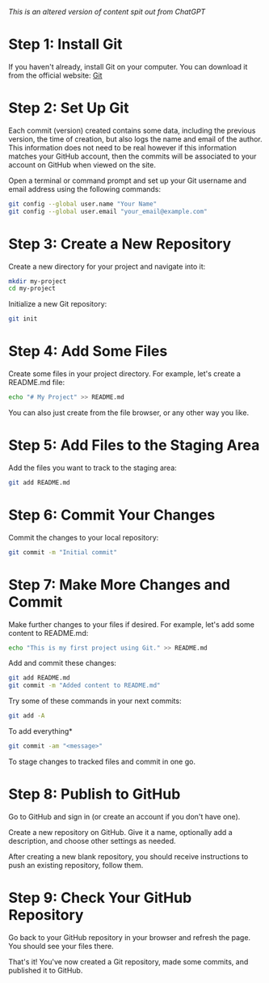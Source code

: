 *This is an altered version of content spit out from ChatGPT*

# Step 1: Install Git

If you haven't already, install Git on your computer. You can download it from the official website: [Git](https://git-scm.com/)

# Step 2: Set Up Git

Each commit (version) created contains some data, including the previous version, the time of creation, but also logs the name and email of the author.
This information does not need to be real however if this information matches your GitHub account, then the commits will be associated to your account on GitHub when viewed on the site.


Open a terminal or command prompt and set up your Git username and email address using the following commands:

```bash
git config --global user.name "Your Name"
git config --global user.email "your_email@example.com"
```

# Step 3: Create a New Repository

Create a new directory for your project and navigate into it:

```bash
mkdir my-project
cd my-project
```

Initialize a new Git repository:

```bash
git init
```

# Step 4: Add Some Files

Create some files in your project directory. For example, let's create a README.md file:

```bash
echo "# My Project" >> README.md
```

You can also just create from the file browser, or any other way you like.

# Step 5: Add Files to the Staging Area

Add the files you want to track to the staging area:

```bash
git add README.md
```

# Step 6: Commit Your Changes

Commit the changes to your local repository:

```bash
git commit -m "Initial commit"
```

# Step 7: Make More Changes and Commit

Make further changes to your files if desired. For example, let's add some content to README.md:

```bash
echo "This is my first project using Git." >> README.md
```

Add and commit these changes:

```bash
git add README.md
git commit -m "Added content to README.md"
```

Try some of these commands in your next commits:

```bash
git add -A
```

To add everything*

```bash
git commit -am "<message>"
```

To stage changes to tracked files and commit in one go.

# Step 8: Publish to GitHub

Go to GitHub and sign in (or create an account if you don't have one).

Create a new repository on GitHub. Give it a name, optionally add a description, and choose other settings as needed.

After creating a new blank repository, you should receive instructions to push an existing repository, follow them.


# Step 9: Check Your GitHub Repository

Go back to your GitHub repository in your browser and refresh the page. You should see your files there.

That's it! You've now created a Git repository, made some commits, and published it to GitHub.
